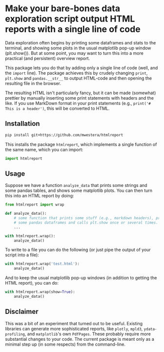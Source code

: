 # Make your bare-bones data exploration script output HTML reports with a single line of code  

Data exploration often begins by printing some dataframes and stats to the terminal, and showing some plots in the usual matplotlib pop-up window (plt.show()). But at some point, you may want to turn this into a more practical (and persistent) overview report.

This package lets you do that by adding only a single line of code (well, and the `import` line). The package achieves this by crudely changing `print`, `plt.show` and `pandas.__str__` to output HTML-code and then opening the resulting file in the browser.

The resulting HTML isn't particularly fancy, but it can be made (somewhat) prettier by manually inserting some print statements with headers and the like. If you use MarkDown format in your print statements (e.g., `print('# This is a header')`, this will be converted to HTML.


## Installation

```bash
pip install git+https://github.com/mwestera/htmlreport
```

This installs the package `htmlreport`, which implements a single function of the same name, which you can import:

```python
import htmlreport
```

## Usage

Suppose we have a function `analyze_data` that prints some strings and some pandas tables, and shows some matplotlib plots. You can then turn this into an HTML report by doing:

```python
from htmlreport import wrap

def analyze_data():
    # some function that prints some stuff (e.g., markdown headers), prints 
    # some pandas dataframes and calls plt.show once or several times.
    ...

with htmlreport.wrap():
    analyze_data()
```

To write to a file you can do the following (or just pipe the output of your script into a file): 

```python
with htmlreport.wrap('test.html'):
    analyze_data()
```

And to keep the usual matplotlib pop-up windows (in addition to getting the HTML report), you can do:

```python
with htmlreport.wrap(show=True):
    analyze_data()
```

## Disclaimer

This was a bit of an experiment that turned out to be useful. Existing libraries can generate more sophisticated reports, like `plotly`, `mpld3`, `ydata-profiling`, and `matplotlib`'s own `PdfPages`. These probably require more substantial changes to your code. The current package is meant only as a minimal step up (in some respects) from the command-line.
